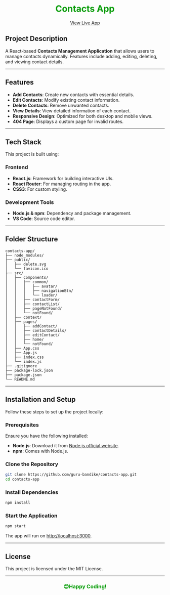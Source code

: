 <h1 align="center" style="font-weight: bolder; color: #059d06">Contacts App</h1>

<p align="center">
  <a href="https://contacts-app-guru-bandikes-projects.vercel.app/" target="_blank">View Live App</a>
</p>

## Project Description

A React-based **Contacts Management Application** that allows users to manage contacts dynamically. Features include adding, editing, deleting, and viewing contact details.

---

## Features

- **Add Contacts**: Create new contacts with essential details.
- **Edit Contacts**: Modify existing contact information.
- **Delete Contacts**: Remove unwanted contacts.
- **View Details**: View detailed information of each contact.
- **Responsive Design**: Optimized for both desktop and mobile views.
- **404 Page**: Displays a custom page for invalid routes.

---

## Tech Stack

This project is built using:

### Frontend

- **React.js**: Framework for building interactive UIs.
- **React Router**: For managing routing in the app.
- **CSS3**: For custom styling.

### Development Tools

- **Node.js & npm**: Dependency and package management.
- **VS Code**: Source code editor.

---

## Folder Structure

```
contacts-app/
├── node_modules/
├── public/
│   ├── delete.svg
│   └── favicon.ico
├── src/
│   ├── components/
│   │   ├── common/
│   │   │   ├── avatar/
│   │   │   ├── navigationBtn/
│   │   │   └── loader/
│   │   ├── contactForm/
│   │   ├── contactList/
│   │   ├── pageNotFound/
│   │   └── notFound/
│   ├── context/
│   ├── pages/
│   │   ├── addContact/
│   │   ├── contactDetails/
│   │   ├── editContact/
│   │   ├── home/
│   │   └── notFound/
│   ├── App.css
│   ├── App.js
│   ├── index.css
│   └── index.js
├── .gitignore
├── package-lock.json
├── package.json
└── README.md
```

---

## Installation and Setup

Follow these steps to set up the project locally:

### Prerequisites

Ensure you have the following installed:

- **Node.js**: Download it from [Node.js official website](https://nodejs.org/).
- **npm**: Comes with Node.js.

### Clone the Repository

```bash
git clone https://github.com/guru-bandike/contacts-app.git
cd contacts-app
```

### Install Dependencies

```bash
npm install
```

### Start the Application

```bash
npm start
```

The app will run on [http://localhost:3000](http://localhost:3000).

---

## License

This project is licensed under the MIT License.

---

<h3 align="center" style="font-weight: bolder; color: #059d06">😊Happy Coding!</h3>
